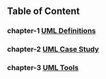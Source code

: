 ## Table of Content ##

### chapter-1 [UML Definitions](chapter/Definitions.md) ###
### chapter-2 [UML Case Study](chapter/CaseStudy.md)
### chapter-3 [UML Tools](chapter/Tools.md)

